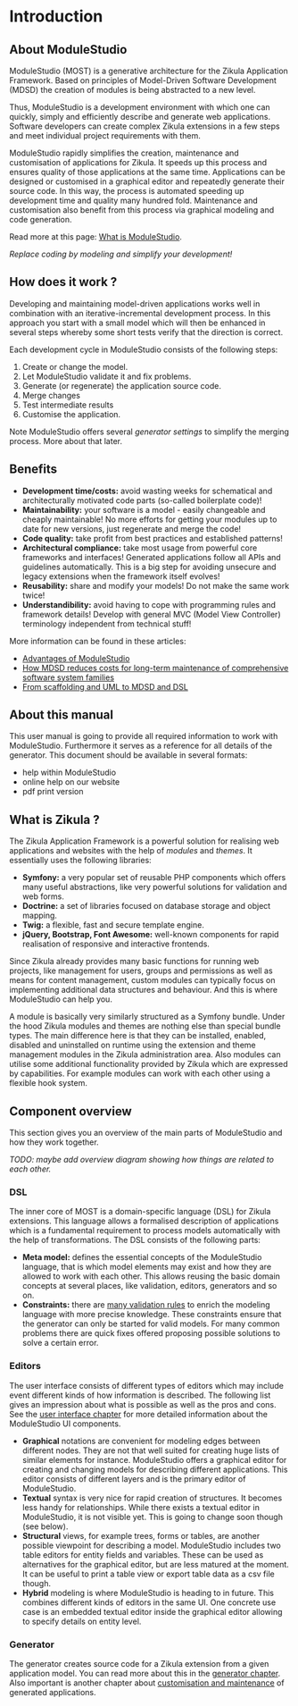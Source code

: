 # Introduction

## About ModuleStudio

ModuleStudio (MOST) is a generative architecture for the Zikula Application Framework. Based on principles of Model-Driven Software Development (MDSD) the creation of modules is being abstracted to a new level.

Thus, ModuleStudio is a development environment with which one can quickly, simply and efficiently describe and generate web applications. Software developers can create complex Zikula extensions in a few steps and meet individual project requirements with them.

ModuleStudio rapidly simplifies the creation, maintenance and customisation of applications for Zikula. It speeds up this process and ensures quality of those applications at the same time. Applications can be designed or customised in a graphical editor and repeatedly generate their source code. In this way, the process is automated speeding up development time and quality many hundred fold. Maintenance and customisation also benefit from this process via graphical modeling and code generation. 

Read more at this page: [What is ModuleStudio](http://modulestudio.de/en/product/what-is-modulestudio.html).

*Replace coding by modeling and simplify your development!*

## How does it work ?

Developing and maintaining model-driven applications works well in combination with an iterative-incremental development process. In this approach you start with a small model which will then be enhanced in several steps whereby some short tests verify that the direction is correct.

Each development cycle in ModuleStudio consists of the following steps:

1. Create or change the model.
2. Let ModuleStudio validate it and fix problems.
3. Generate (or regenerate) the application source code.
4. Merge changes
5. Test intermediate results
6. Customise the application.

Note ModuleStudio offers several *generator settings* to simplify the merging process. More about that later.

## Benefits

* **Development time/costs:** avoid wasting weeks for schematical and architecturally motivated code parts (so-called boilerplate code)!
* **Maintainability:** your software is a model - easily changeable and cheaply maintainable! No more efforts for getting your modules up to date for new versions, just regenerate and merge the code!
* **Code quality:** take profit from best practices and established patterns!
* **Architectural compliance:** take most usage from powerful core frameworks and interfaces! Generated applications follow all APIs and guidelines automatically. This is a big step for avoiding unsecure and legacy extensions when the framework itself evolves!
* **Reusability:** share and modify your models! Do not make the same work twice!
* **Understandibility:** avoid having to cope with programming rules and framework details! Develop with general MVC (Model View Controller) terminology independent from technical stuff!

More information can be found in these articles:

* [Advantages of ModuleStudio](http://modulestudio.de/en/product/advantages-of-modulestudio.html)
* [How MDSD reduces costs for long-term maintenance of comprehensive software system families](http://modulestudio.de/en/tutorial/how-mdsd-reduces-costs-for-long-term-maintenance-of-comprehensive-software-system-families.html)
* [From scaffolding and UML to MDSD and DSL](http://modulestudio.de/en/tutorial/from-scaffolding-and-uml-to-mdsd-and-dsl.html)

## About this manual

This user manual is going to provide all required information to work with ModuleStudio. Furthermore it serves as a reference for all details of the generator. This document should be available in several formats:

* help within ModuleStudio
* online help on our website
* pdf print version

## What is Zikula ?

The Zikula Application Framework is a powerful solution for realising web applications and websites with the help of *modules* and *themes*. It essentially uses the following libraries:

* **Symfony:** a very popular set of reusable PHP components which offers many useful abstractions, like very powerful solutions for validation and web forms.
* **Doctrine:** a set of libraries focused on database storage and object mapping.
* **Twig:** a flexible, fast and secure template engine.
* **jQuery, Bootstrap, Font Awesome:** well-known components for rapid realisation of responsive and interactive frontends.

Since Zikula already provides many basic functions for running web projects, like management for users, groups and permissions as well as means for content management, custom modules can typically focus on implementing additional data structures and behaviour. And this is where ModuleStudio can help you.

A module is basically very similarly structured as a Symfony bundle. Under the hood Zikula modules and themes are nothing else than special bundle types. The main difference here is that they can be installed, enabled, disabled and uninstalled on runtime using the extension and theme management modules in the Zikula administration area. Also modules can utilise some additional functionality provided by Zikula which are expressed by capabilities. For example modules can work with each other using a flexible hook system.

## Component overview

This section gives you an overview of the main parts of ModuleStudio and how they work together.

*TODO: maybe add overview diagram showing how things are related to each other.*

### DSL

The inner core of MOST is a domain-specific language (DSL) for Zikula extensions. This language allows a formalised description of applications which is a fundamental requirement to process models automatically with the help of transformations. The DSL consists of the following parts:

* **Meta model:** defines the essential concepts of the ModuleStudio language, that is which model elements may exist and how they are allowed to work with each other. This allows reusing the basic domain concepts at several places, like validation, editors, generators and so on.
* **Constraints:** there are [many validation rules](40-Validation.md#validation) to enrich the modeling language with more precise knowledge. These constraints ensure that the generator can only be started for valid models. For many common problems there are quick fixes offered proposing possible solutions to solve a certain error.

### Editors

The user interface consists of different types of editors which may include event different kinds of how information is described. The following list gives an impression about what is possible as well as the pros and cons. See the [user interface chapter](30-UserInterface.md#user-interface) for more detailed information about the ModuleStudio UI components.

* **Graphical** notations are convenient for modeling edges between different nodes. They are not that well suited for creating huge lists of similar elements for instance. ModuleStudio offers a graphical editor for creating and changing models for describing different applications. This editor consists of different layers and is the primary editor of ModuleStudio.
* **Textual** syntax is very nice for rapid creation of structures. It becomes less handy for relationships. While there exists a textual editor in ModuleStudio, it is not visible yet. This is going to change soon though (see below).
* **Structural** views, for example trees, forms or tables, are another possible viewpoint for describing a model. ModuleStudio includes two table editors for entity fields and variables. These can be used as alternatives for the graphical editor, but are less matured at the moment. It can be useful to print a table view or export table data as a csv file though.
* **Hybrid** modeling is where ModuleStudio is heading to in future. This combines different kinds of editors in the same UI. One concrete use case is an embedded textual editor inside the graphical editor allowing to specify details on entity level.

### Generator

The generator creates source code for a Zikula extension from a given application model. You can read more about this in the [generator chapter](50-Generator.md#generator). Also important is another chapter about [customisation and maintenance](60-Customisation.md) of generated applications.
